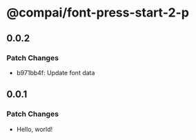 # @compai/font-press-start-2-p

## 0.0.2

### Patch Changes

- b971bb4f: Update font data

## 0.0.1

### Patch Changes

- Hello, world!
